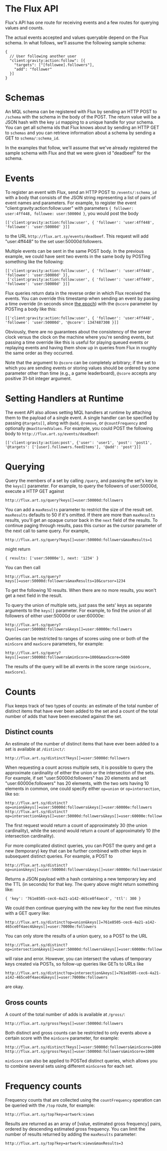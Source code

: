 The Flux API
============

Flux's API has one route for receiving events and a few routes for querying
values and counts.

The actual events accepted and values queryable depend on the Flux schema.
In what follows, we'll assume the following sample schema:

    {	
      // User following another user
      "client:gravity:action:follow": [{
        "targets": ["[followee].followers"],
        "add": "follower"
      }]
    }

Schemas
=======

An MQL schema can be registered with Flux by sending an HTTP POST to `/schema` with the schema in 
the body of the POST. The return value will be a JSON hash with the key `id` mapping to a unique
handle for your schema. You can get all schema ids that Flux knows about by sending an HTTP GET to
`schemas` and you can retrieve information about a schema by sending a GET to `schema/:schema_id`.

In the examples that follow, we'll assume that we've already registered the sample schema with
Flux and that we were given id "deadbeef" for the schema.

Events
======

To register an event with Flux, send an HTTP POST to `/events/:schema_id` with a body that consists of the JSON
string representing a list of pairs of event names and parameters. For example, to register the
event "client:gravity:action:follow:user" with parameters `{ follower: user:4ff448, followee: user:50000d }`,
you would post the body

    [['client:gravity:action:follow:user', { 'follower': 'user:4ff448', 'followee': 'user:50000d' }]]

to the URL `http://flux.art.sy/events/deadbeef`. This request will add "user:4ff448" to the set user:50000d:followers.

Multiple events can be sent in the same POST body. In the previous example, we could have sent two events
in the same body by POSTing something like the following:

    [['client:gravity:action:follow:user', { 'follower': 'user:4ff448', 'followee': 'user:50000d' }],
     ['client:gravity:action:follow:user', { 'follower': 'user:4ff449', 'followee': 'user:50000d' }]]

Flux queries return data in the reverse order in which Flux received the events. You can override this timestamp when 
sending an event by passing a time override (in seconds since
[the epoch](http://en.wikipedia.org/wiki/Epoch_\(reference_date\))) with the `@score` parameter by POSTing a body like this:

    [['client:gravity:action:follow:user', { 'follower': 'user:4ff448', 'followee': 'user:50000d', '@score': 1347487308 }]]

Obviously, there are no guarantees about the consistency of the server clock versus the clock
on the machine where you're sending events, but passing a time override like this is useful for
playing queued events or replaying events and having them show up in queries from Flux in
roughly the same order as they occurred.

Note that the argument to `@score` can be completely arbitrary; if the set to which you are sending events or storing values should be ordered by some parameter other than time (e.g., a game leaderboard), `@score` accepts any positive 31-bit integer argument.

Setting Handlers at Runtime
===========================

The event API also allows setting MQL handlers at runtime by attaching them to the payload of a single event. 
A single handler can be specified by passing `@targets[]`, along with `@add`, `@remove`, or `@countFrequency` and optionally `@maxStoredValues`. For example,
you could POST the following body to `http://flux.art.sy/events/deadbeef`:

    [['client:gravity:action:post', {'user': 'user1', 'post': 'post1', '@targets': ['[user].followers.feedItems'], '@add': 'post'}]]

Querying
========

Query the members of a set by calling `/query`, and passing the set's key in the `keys[]` parameter. For example, to query the followers of user:50000d, execute a HTTP GET against

    http://flux.art.sy/query?keys[]=user:50000d:followers

You can add a `maxResults` parameter to restrict the size of the result set. `maxResults`
defaults to 50 if it's omitted. If there are more than `maxResults` results, you'll get
an opaque cursor back in the `next` field of the results. To continue paging through
results, pass this cursor as the cursor parameter of the next call to same query. For
example,

    http://flux.art.sy/query?keys[]=user:50000d:followers&maxResults=1

might return

    { results: ['user:50000e'], next: '1234' }

You can then call

    http://flux.art.sy/query?keys[]=user:50000d:followers&maxResults=10&cursor=1234

To get the following 10 results. When there are no more results, you won't get a next
field in the result.

To query the union of multiple sets, just pass the sets' keys as separate arguments to the `keys[]` parameter. For example, to find the union of all followers of either user:50000d or user:60000e:

    http://flux.art.sy/query?keys[]=user:50000d:followers&keys[]=user:60000e:followers

Queries can be restricted to ranges of scores using one or both of the `minScore` and `maxScore` parameters, for example:

    http://flux.art.sy/query?keys[]=user:50000d:followers&minScore=1000&maxScore=5000

The results of the query will be all events in the score range `(minScore, maxScore]`. 

Counts
======

Flux keeps track of two types of counts: an estimate of the total number of
distinct items that have ever been added to the set and a count of the total
number of adds that have been executed against the set.

Distinct counts
---------------

An estimate of the number of distinct items that have ever been added to a set is
available at `/distinct/`:

    http://flux.art.sy/distinct?keys[]=user:50000d:followers

When requesting a count across multiple sets, it is possible to query the approximate
cardinality of either the union or the intersection of the sets. For example, if set
"user:50000d:followers" has 20 elements and set "user:60000e:followers" has 20 elements, with the two sets having 10 elements in common, one could specify either `op=union` or
`op=intersection`, like so:

    http://flux.art.sy/distinct?op=union&keys[]=user:50000d:followers&keys[]=user:60000e:followers
    http://flux.art.sy/distinct?op=intersection&keys[]=user:50000d:followers&keys[]=user:60000e:followers

The first request would return a count of approximately 30 (the union cardinality),
while the second would return a count of approximately 10 (the intersection cardinality).

For more complicated distinct queries, you can POST the query and get a new (temporary) key that can be further combined with
other keys in subsequent distinct queries. For example, a POST to 

    http://flux.art.sy/distinct?op=union&keys[]=user:50000d:followers&keys[]=user:60000e:followers&minScore=3000

Returns a JSON payload with a hash containing a new temporary key and the TTL (in seconds) for that key. The query above might return something like:

    { 'key': '761e8505-cec6-4a21-a142-465ce0f4aec4', 'ttl': 300 }

We could then continue querying with the new key for the next five minutes with a GET query like:

    http://flux.art.sy/distinct?op=union&keys[]=761e8505-cec6-4a21-a142-465ce0f4aec4&keys[]=user:70000e:followers

You can only store the results of a union query, so a POST to the URL

    http://flux.art.sy/distinct?op=intersection&keys[]=user:50000d:followers&keys[]=user:60000e:followers

will raise and error. However, you can intersect the values of temporary keys created via POSTs, so follow-up queries like GETs to URLs like

    http://flux.art.sy/distinct?op=intersection&keys[]=761e8505-cec6-4a21-a142-465ce0f4aec4&keys[]=user:70000e:followers

are okay.

Gross counts
------------

A count of the total number of adds is available at `/gross/`:

    http://flux.art.sy/gross?keys[]=user:50000d:followers

Both distinct and gross counts can be restricted to only events above a certain score with the `minScore` parameter, for example:

    http://flux.art.sy/distinct?keys[]=user:50000d:followers&minScore=1000
    http://flux.art.sy/gross?keys[]=user:50000d:followers&minScore=1000

`minScore` can also be applied to POSTed distinct queries, which allows you to combine several
sets using different `minScore`s for each set.

Frequency counts
================

Frequency counts that are collected using the `countFrequency` operation can be queried with the `/top` route, for example:

    http://flux.art.sy/top?key=artwork:views

Results are returned as an array of [value, estimated gross frequency] pairs, ordered by descending estimated gross frequency.
You can limit the number of results returned by adding the `maxResults` parameter:

    http://flux.art.sy/top?key=artwork:views&maxResults=3

